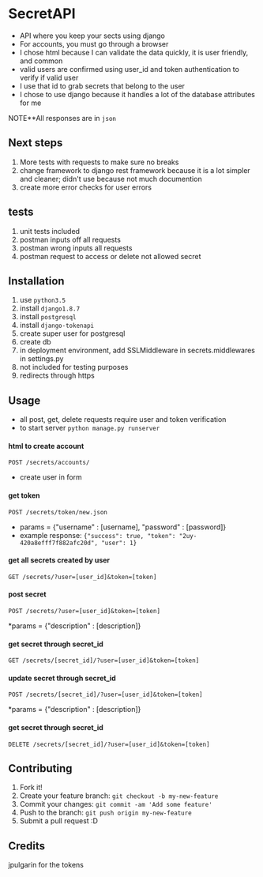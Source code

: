 # SecretAPI

* API where you keep your sects using django
* For accounts, you must go through a browser
* I chose html because I can validate the data quickly, it is user friendly, and common
* valid users are confirmed using user_id and token authentication to verify if valid user
* I use that id to grab secrets that belong to the user
* I chose to use django because it handles a lot of the database attributes for me


NOTE**All responses are in ```json```

## Next steps
1. More tests with requests to make sure no breaks
2. change framework to django rest framework because it is a lot simpler and cleaner; didn't use because not much documention
3. create more error checks for user errors

## tests
1. unit tests included
2. postman inputs off all requests
3. postman wrong inputs all requests
4. postman request to access or delete not allowed secret

## Installation

1. use ```python3.5```
2. install ```django1.8.7```
3. install ```postgresql```
4. install ```django-tokenapi```
5. create super user for postgresql
6. create db
6. in deployment environment, add SSLMiddleware in secrets.middlewares in settings.py
7. not included  for testing purposes
8. redirects through https

## Usage
* all post, get, delete requests require user and token verification
* to start server ```python manage.py runserver```


#### html to create account
```
POST /secrets/accounts/
```
* create user in form

#### get token
```
POST /secrets/token/new.json
```
* params = {"username" : [username], "password" : [password]}
* example response: ```{"success": true, "token": "2uy-420a8efff7f882afc20d", "user": 1}```

#### get all secrets created by user
```
GET /secrets/?user=[user_id]&token=[token]
```

#### post secret 
```
POST /secrets/?user=[user_id]&token=[token]
```
*params = {"description" : [description]}

#### get secret through secret_id
```
GET /secrets/[secret_id]/?user=[user_id]&token=[token]
```

#### update secret through secret_id
```
POST /secrets/[secret_id]/?user=[user_id]&token=[token]
```
*params = {"description" : [description]}

#### get secret through secret_id
```
DELETE /secrets/[secret_id]/?user=[user_id]&token=[token]
```


## Contributing

1. Fork it!
2. Create your feature branch: `git checkout -b my-new-feature`
3. Commit your changes: `git commit -am 'Add some feature'`
4. Push to the branch: `git push origin my-new-feature`
5. Submit a pull request :D

## Credits

jpulgarin for the tokens
